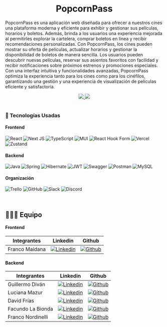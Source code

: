 
<h1 align="center">
      PopcornPass
</h1>


PopcornPass es una aplicación web diseñada para ofrecer a nuestros cines una plataforma moderna y eficiente para exhibir y gestionar sus películas, horarios y boletos. Además, brinda a los usuarios una experiencia mejorada al permitirles explorar la cartelera, comprar boletos en línea y recibir recomendaciones personalizadas. Con PopcornPass, los cines pueden mostrar su oferta de películas, actualizar horarios y gestionar la disponibilidad de boletos de manera sencilla. Los usuarios pueden descubrir nuevas películas, reservar sus asientos favoritos con facilidad y recibir notificaciones sobre próximos estrenos y promociones especiales. Con una interfaz intuitiva y funcionalidades avanzadas, PopcornPass optimiza la experiencia tanto para los cines como para los cinéfilos, garantizando una gestión y una experiencia de visualización de películas eficiente y satisfactoria.
<div align='center'>
   <a href="https://popcorn-pass-maidana07-projects.vercel.app/peliculas/en-pantalla" target="_blank">
      <img src="https://img.shields.io/badge/VER_DEMO-EE9B01?style=for-the-badge&logo=heroku&logoColor=purple"/>
  </a>
   <a href="https://" target="_blank">
      <img  src="https://img.shields.io/badge/VER_API-EE9B01?style=for-the-badge&logo=heroku&logoColor=purple"/>
  </a>
</div>

<br/>

### 🔧 Tecnologías Usadas

#### Frontend
![React](https://img.shields.io/badge/react-%2320232a.svg?style=for-the-badge&logo=react&logoColor=%2361DAFB)
![Next JS](https://img.shields.io/badge/Next-black?style=for-the-badge&logo=next.js&logoColor=white)
![TypeScript](https://img.shields.io/badge/typescript-%23007ACC.svg?style=for-the-badge&logo=typescript&logoColor=white)
![MUI](https://img.shields.io/badge/MUI-%230081CB.svg?style=for-the-badge&logo=mui&logoColor=white)
![React Hook Form](https://img.shields.io/badge/React%20Hook%20Form-%23EC5990.svg?style=for-the-badge&logo=reacthookform&logoColor=white)
![Vercel](https://img.shields.io/badge/vercel-%23000000.svg?style=for-the-badge&logo=vercel&logoColor=white)
![Zustand](https://img.shields.io/badge/zustand-%232023a.svg?style=for-the-badge&logo)


#### Backend
![Java](https://img.shields.io/badge/java-%23ED8B00.svg?style=for-the-badge&logo=openjdk&logoColor=white)
![Spring](https://img.shields.io/badge/spring-%236DB33F.svg?style=for-the-badge&logo=spring&logoColor=white)
![Hibernate](https://img.shields.io/badge/Hibernate-59666C?style=for-the-badge&logo=Hibernate&logoColor=white)
![JWT](https://img.shields.io/badge/JWT-black?style=for-the-badge&logo=JSON%20web%20tokens)
![Swagger](https://img.shields.io/badge/-Swagger-%23Clojure?style=for-the-badge&logo=swagger&logoColor=white)
![Postman](https://img.shields.io/badge/Postman-FF6C37?style=for-the-badge&logo=postman&logoColor=white)
![MySQL](https://img.shields.io/badge/mysql-%2300f.svg?style=for-the-badge&logo=mysql&logoColor=white)


#### Organización
![Trello](https://img.shields.io/badge/Trello-0052CC?style=for-the-badge&logo=trello&logoColor=white)
![GitHub](https://img.shields.io/badge/github-%23121011.svg?style=for-the-badge&logo=github&logoColor=white)
![Slack](https://img.shields.io/badge/Slack-4A154B?style=for-the-badge&logo=slack&logoColor=white)
![Discord](https://img.shields.io/badge/Discord-5865F2?style=for-the-badge&logo=discord&logoColor=white)
<br/>

<br/>

## 👨🏽‍💻 Equipo

#### Frontend
| Integrantes    | Linkedin | Github |
|----------------| ------------ | ------------ |
| Franco Maidana |[![Linkedin](    https://img.shields.io/badge/LinkedIn-0077B5?style=for-the-badge&logo=linkedin&logoColor=white)](https://www.linkedin.com/in/maidana-franco07)  | [![Github](https://img.shields.io/badge/GitHub-100000?style=for-the-badge&logo=github&logoColor=white)](https://github.com/Maidana0)|


#### Backend
| Integrantes       | Linkedin | Github |
|-------------------| ------------ | ------------ |
| Guillermo Diván   |[![Linkedin](    https://img.shields.io/badge/LinkedIn-0077B5?style=for-the-badge&logo=linkedin&logoColor=white)]( https://www.linkedin.com/in/guillermo-divan/) | [![Github](https://img.shields.io/badge/GitHub-100000?style=for-the-badge&logo=github&logoColor=white)](https://github.com/GuillermoDivan) |  
| Luciana Mazur     |[![Linkedin](    https://img.shields.io/badge/LinkedIn-0077B5?style=for-the-badge&logo=linkedin&logoColor=white)](https://www.linkedin.com/in/lucianamazur/) |[![Github](https://img.shields.io/badge/GitHub-100000?style=for-the-badge&logo=github&logoColor=white)](https://github.com/LucianaMazur)  |
| David Frías       | [![Linkedin](    https://img.shields.io/badge/LinkedIn-0077B5?style=for-the-badge&logo=linkedin&logoColor=white)](https://www.linkedin.com/in/david-frias-ruiz/) |[![Github](https://img.shields.io/badge/GitHub-100000?style=for-the-badge&logo=github&logoColor=white)](https://github.com/Adavidfr) |
| Facundo La Bionda | [![Linkedin](    https://img.shields.io/badge/LinkedIn-0077B5?style=for-the-badge&logo=linkedin&logoColor=white)](https://www.linkedin.com/in/facundo-la-bionda-a31866286/) |[![Github](https://img.shields.io/badge/GitHub-100000?style=for-the-badge&logo=github&logoColor=white)](https://github.com/facuu142) |
| Franco Nordinelli | [![Linkedin](    https://img.shields.io/badge/LinkedIn-0077B5?style=for-the-badge&logo=linkedin&logoColor=white)](https://www.linkedin.com/in/franco-nordinelli/) |[![Github](https://img.shields.io/badge/GitHub-100000?style=for-the-badge&logo=github&logoColor=white)](https://github.com/FrancoNordinelli) |

<br/>

